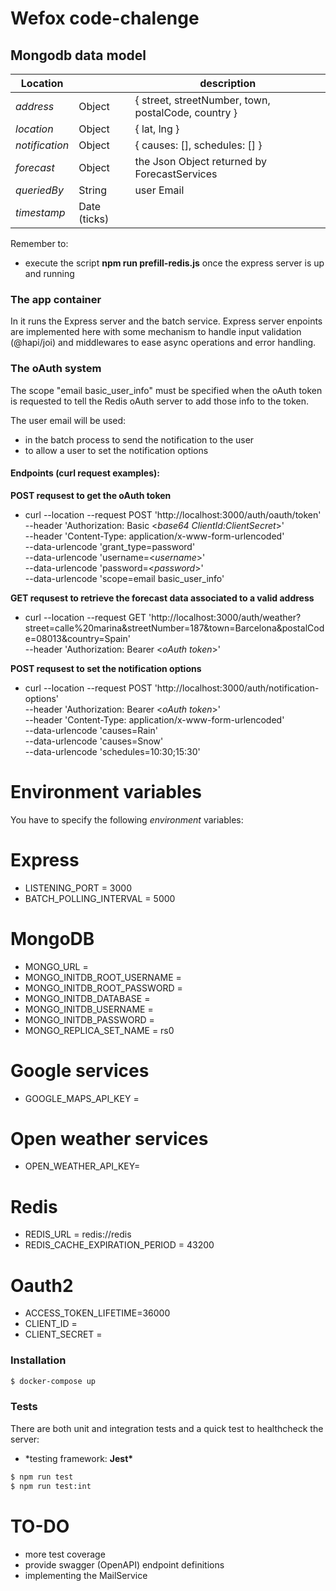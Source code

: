 # Wefox code-chalenge

## Mongodb data model

| Location       |              | description                                         |
| -------------- | ------------ | --------------------------------------------------- |
| _address_      | Object       | { street, streetNumber, town, postalCode, country } |
| _location_     | Object       | { lat, lng }                                        |
| _notification_ | Object       | { causes: [], schedules: [] }                       |
| _forecast_     | Object       | the Json Object returned by ForecastServices        |
| _queriedBy_    | String       | user Email                                          |
| _timestamp_    | Date (ticks) |

Remember to:

- execute the script **npm run prefill-redis.js** once the express server is up and running

### The app container

In it runs the Express server and the batch service.
Express server enpoints are implemented here with some mechanism to handle input validation (@hapi/joi) and middlewares to ease async operations and error handling.

### The oAuth system

The scope "email basic_user_info" must be specified when the oAuth token is requested to tell the Redis oAuth server to add those info to the token.

The user email will be used:
  - in the batch process to send the notification to the user
  - to allow a user to set the notification options

#### Endpoints (curl request examples):

**POST requsest to get the oAuth token**

- curl --location --request POST 'http://localhost:3000/auth/oauth/token' \
  --header 'Authorization: Basic <*base64 ClientId:ClientSecret*>' \
  --header 'Content-Type: application/x-www-form-urlencoded' \
  --data-urlencode 'grant_type=password' \
  --data-urlencode 'username=<*username*>' \
  --data-urlencode 'password=<*password*>' \
  --data-urlencode 'scope=email basic_user_info'

**GET requsest to retrieve the forecast data associated to a valid address**

- curl --location --request GET 'http://localhost:3000/auth/weather?street=calle%20marina&streetNumber=187&town=Barcelona&postalCode=08013&country=Spain' \
  --header 'Authorization: Bearer <*oAuth token*>'

**POST requsest to set the notification options**

- curl --location --request POST 'http://localhost:3000/auth/notification-options' \
  --header 'Authorization: Bearer <*oAuth token*>' \
  --header 'Content-Type: application/x-www-form-urlencoded' \
  --data-urlencode 'causes=Rain' \
  --data-urlencode 'causes=Snow' \
  --data-urlencode 'schedules=10:30;15:30'

# Environment variables

You have to specify the following _environment_ variables:

# Express

- LISTENING_PORT = 3000
- BATCH_POLLING_INTERVAL = 5000

# MongoDB

- MONGO_URL = <mongo db coonnection string>
- MONGO_INITDB_ROOT_USERNAME = <root username>
- MONGO_INITDB_ROOT_PASSWORD = <root password>
- MONGO_INITDB_DATABASE = <database name>
- MONGO_INITDB_USERNAME = <username>
- MONGO_INITDB_PASSWORD = <password>
- MONGO_REPLICA_SET_NAME = rs0

# Google services

- GOOGLE_MAPS_API_KEY = <google API key>

# Open weather services

- OPEN_WEATHER_API_KEY= <open weather API key>

# Redis

- REDIS_URL = redis://redis
- REDIS_CACHE_EXPIRATION_PERIOD = 43200

# Oauth2

- ACCESS_TOKEN_LIFETIME=36000
- CLIENT_ID = <client ID>
- CLIENT_SECRET = <client secret>

### Installation

```sh
$ docker-compose up
```

### Tests

There are both unit and integration tests and a quick test to healthcheck the server:

- \*testing framework: **Jest\***

```sh
$ npm run test
$ npm run test:int
```

# TO-DO

- more test coverage
- provide swagger (OpenAPI) endpoint definitions
- implementing the MailService
